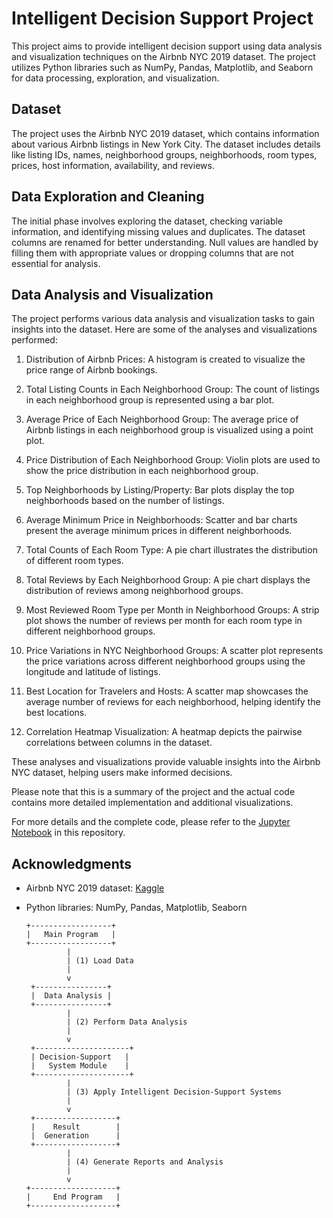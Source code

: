 # Intelligent Decision Support Project

This project aims to provide intelligent decision support using data analysis and visualization techniques on the Airbnb NYC 2019 dataset. The project utilizes Python libraries such as NumPy, Pandas, Matplotlib, and Seaborn for data processing, exploration, and visualization.

## Dataset

The project uses the Airbnb NYC 2019 dataset, which contains information about various Airbnb listings in New York City. The dataset includes details like listing IDs, names, neighborhood groups, neighborhoods, room types, prices, host information, availability, and reviews.

## Data Exploration and Cleaning

The initial phase involves exploring the dataset, checking variable information, and identifying missing values and duplicates. The dataset columns are renamed for better understanding. Null values are handled by filling them with appropriate values or dropping columns that are not essential for analysis.

## Data Analysis and Visualization

The project performs various data analysis and visualization tasks to gain insights into the dataset. Here are some of the analyses and visualizations performed:

1. Distribution of Airbnb Prices: A histogram is created to visualize the price range of Airbnb bookings.

2. Total Listing Counts in Each Neighborhood Group: The count of listings in each neighborhood group is represented using a bar plot.

3. Average Price of Each Neighborhood Group: The average price of Airbnb listings in each neighborhood group is visualized using a point plot.

4. Price Distribution of Each Neighborhood Group: Violin plots are used to show the price distribution in each neighborhood group.

5. Top Neighborhoods by Listing/Property: Bar plots display the top neighborhoods based on the number of listings.

6. Average Minimum Price in Neighborhoods: Scatter and bar charts present the average minimum prices in different neighborhoods.

7. Total Counts of Each Room Type: A pie chart illustrates the distribution of different room types.

8. Total Reviews by Each Neighborhood Group: A pie chart displays the distribution of reviews among neighborhood groups.

9. Most Reviewed Room Type per Month in Neighborhood Groups: A strip plot shows the number of reviews per month for each room type in different neighborhood groups.

10. Price Variations in NYC Neighborhood Groups: A scatter plot represents the price variations across different neighborhood groups using the longitude and latitude of listings.

11. Best Location for Travelers and Hosts: A scatter map showcases the average number of reviews for each neighborhood, helping identify the best locations.

12. Correlation Heatmap Visualization: A heatmap depicts the pairwise correlations between columns in the dataset.

These analyses and visualizations provide valuable insights into the Airbnb NYC dataset, helping users make informed decisions.

Please note that this is a summary of the project and the actual code contains more detailed implementation and additional visualizations.

For more details and the complete code, please refer to the [Jupyter Notebook](link-to-your-jupyter-notebook-file) in this repository.

## Acknowledgments

- Airbnb NYC 2019 dataset: [Kaggle](https://www.kaggle.com/dgomonov/new-york-city-airbnb-open-data)
- Python libraries: NumPy, Pandas, Matplotlib, Seaborn

      +------------------+
      |   Main Program   |
      +------------------+
               |
               | (1) Load Data
               |
               v
       +----------------+
       |  Data Analysis |
       +----------------+
               |
               | (2) Perform Data Analysis
               |
               v
       +---------------------+
       | Decision-Support   |
       |   System Module    |
       +---------------------+
               |
               | (3) Apply Intelligent Decision-Support Systems
               |
               v
       +------------------+
       |    Result        |
       |  Generation      |
       +------------------+
               |
               | (4) Generate Reports and Analysis
               |
               v
      +-------------------+
      |     End Program   |
      +-------------------+

